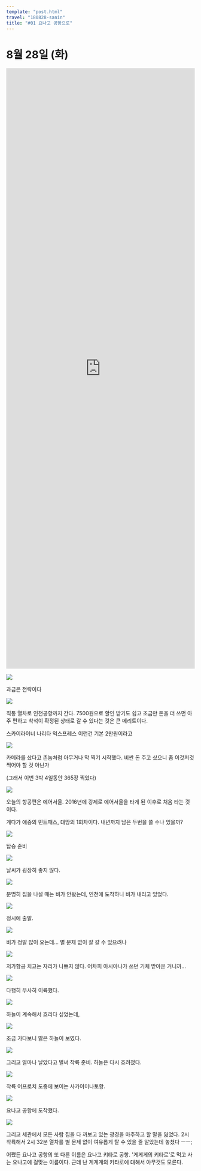 ```yaml
---
template: "post.html"
travel: "180828-sanin"
title: "#01 요나고 공항으로"
---
```


# 8월 28일 (화)

<iframe src="https://www.google.com/maps/embed?pb=!1m18!1m12!1m3!1d36747.78211408013!2d133.20271683094288!3d35.502405348914735!2m3!1f0!2f0!3f0!3m2!1i1024!2i768!4f13.1!3m3!1m2!1s0x3556ff44bdceaa5f%3A0x9f0e4c775096a2b1!2z66-47Zi4IOu5hO2WieyepQ!5e0!3m2!1sko!2skr!4v1535899821794"style="width: 100%; height: 40vh; border: 0" frameborder="0" allowfullscreen></iframe>

![](/180828-sanin/01_01.jpg)

과금은 전략이다

![](/180828-sanin/01_02.jpg)

직통 열차로 인천공항까지 간다.
7500원으로 할인 받기도 쉽고 조금만 돈을 더 쓰면 아주 편하고 착석이 확정된 상태로 갈 수 있다는 것은 큰 메리트이다.

스카이라이너 나리타 익스프레스 이런건 기본 2만원이라고

![](/180828-sanin/01_03.jpg)

카메라를 샀다고 촌놈처럼 아무거나 막 찍기 시작했다.
비싼 돈 주고 샀으니 좀 이것저것 찍어야 할 것 아닌가

(그래서 이번 3박 4일동안 365장 찍었다)

![](/180828-sanin/01_07.jpg)

오늘의 항공편은 에어서울.
2016년에 강제로 에어서울을 타게 된 이후로 처음 타는 것이다.

게다가 애증의 민트패스, 대망의 1회차이다.
내년까지 남은 두번을 쓸 수나 있을까?

![](/180828-sanin/01_04.jpg)

탑승 준비

![](/180828-sanin/01_05.jpg)

날씨가 굉장히 좋지 않다.

![](/180828-sanin/01_06.jpg)

분명히 집을 나설 때는 비가 안왔는데, 인천에 도착하니 비가 내리고 있었다.

![](/180828-sanin/01_08.jpg)

정시에 출발.

![](/180828-sanin/01_09.jpg)

비가 정말 많이 오는데...
별 문제 없이 잘 갈 수 있으려나

![](/180828-sanin/01_10.jpg)

저가항공 치고는 자리가 나쁘지 않다.
어차피 아시아나가 쓰던 기체 받아온 거니까...

![](/180828-sanin/01_11.jpg)

다행히 무사히 이륙했다.

![](/180828-sanin/01_12.jpg)

하늘이 계속해서 흐리다 싶었는데,

![](/180828-sanin/01_13.jpg)

조금 가다보니 맑은 하늘이 보였다.

![](/180828-sanin/01_14.jpg)

그리고 얼마나 날았다고 벌써 착륙 준비.
하늘은 다시 흐려졌다.

![](/180828-sanin/01_15.jpg)

착륙 어프로치 도중에 보이는 사카이미나토항.

![](/180828-sanin/01_16.jpg)

요나고 공항에 도착했다.


![](/180828-sanin/01_17.jpg)

그리고 세관에서 모든 사람 짐을 다 까보고 있는 광경을 마주하고 할 말을 잃었다.
2시 착륙해서 2시 32분 열차를 별 문제 없이 여유롭게 탈 수 있을 줄 알았는데 놓쳤다 ㅡㅡ;

어쨌든 요나고 공항의 또 다른 이름은 요나고 키타로 공항.
'게게게의 키타로'로 먹고 사는 요나고에 걸맞는 이름이다.
근데 난 게게게의 키타로에 대해서 아무것도 모른다.
